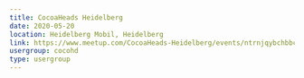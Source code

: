 ```yaml
---
title: CocoaHeads Heidelberg
date: 2020-05-20
location: Heidelberg Mobil, Heidelberg
link: https://www.meetup.com/CocoaHeads-Heidelberg/events/ntrnjqybchbbc/
usergroup: cocohd
type: usergroup
---
```


